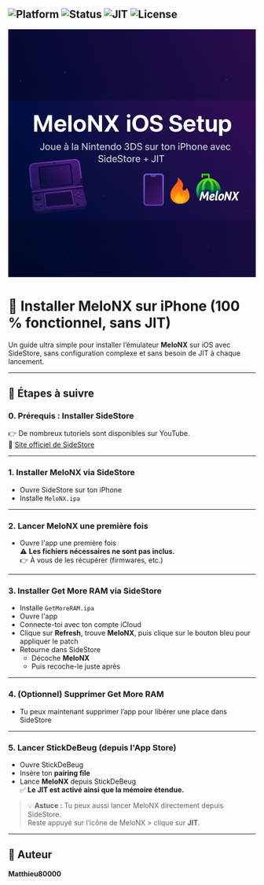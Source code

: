 ![Platform](https://img.shields.io/badge/platform-iOS-blue)
![Status](https://img.shields.io/badge/status-tested-green)
![JIT](https://img.shields.io/badge/JIT-compatible-brightgreen)
![License](https://img.shields.io/badge/license-MIT-lightgrey)
---
![MeloNX iOS](banner.png)

# 📱 Installer MeloNX sur iPhone (100 % fonctionnel, sans JIT)

Un guide ultra simple pour installer l’émulateur **MeloNX** sur iOS avec SideStore, sans configuration complexe et sans besoin de JIT à chaque lancement.

---

## 🔧 Étapes à suivre

### 0. Prérequis : Installer SideStore  
👉 De nombreux tutoriels sont disponibles sur YouTube.  
🔗 [Site officiel de SideStore](https://sideloaded.store)

---

### 1. Installer MeloNX via SideStore  
- Ouvre SideStore sur ton iPhone  
- Installe `MeloNX.ipa`

---

### 2. Lancer MeloNX une première fois  
- Ouvre l'app une première fois  
⚠️ **Les fichiers nécessaires ne sont pas inclus.**  
👉 À vous de les récupérer (firmwares, etc.)

---

### 3. Installer **Get More RAM** via SideStore  
- Installe `GetMoreRAM.ipa`  
- Ouvre l'app  
- Connecte-toi avec ton compte iCloud  
- Clique sur **Refresh**, trouve **MeloNX**, puis clique sur le bouton bleu pour appliquer le patch  
- Retourne dans SideStore  
  - Décoche **MeloNX**
  - Puis recoche-le juste après

---

### 4. (Optionnel) Supprimer Get More RAM  
- Tu peux maintenant supprimer l’app pour libérer une place dans SideStore

---

### 5. Lancer StickDeBeug (depuis l'App Store)  
- Ouvre StickDeBeug  
- Insère ton **pairing file**  
- Lance **MeloNX** depuis StickDeBeug  
✅ **Le JIT est activé ainsi que la mémoire étendue.**

> 💡 **Astuce :** Tu peux aussi lancer MeloNX directement depuis SideStore.  
> Reste appuyé sur l’icône de MeloNX > clique sur **JIT**.

---

## 👤 Auteur  
**Matthieu80000**
